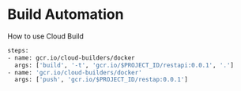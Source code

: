 # Build Automation

How to use Cloud Build

```bash
steps:
- name: gcr.io/cloud-builders/docker
  args: ['build', '-t', 'gcr.io/$PROJECT_ID/restapi:0.0.1', '.']
- name: 'gcr.io/cloud-builders/docker'
  args: ['push', 'gcr.io/$PROJECT_ID/restap:0.0.1']
```
